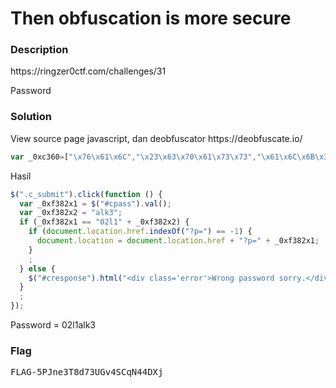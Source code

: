 <h1>Then obfuscation is more secure</h1>
<h3>Description</h3>
<p>https://ringzer0ctf.com/challenges/31</p>
<label>Password</label>
<h3>Solution</h3>
<p>View source page javascript, dan deobfuscator https://deobfuscate.io/</p>

```javascript
var _0xc360=["\x76\x61\x6C","\x23\x63\x70\x61\x73\x73","\x61\x6C\x6B\x33","\x30\x32\x6C\x31","\x3F\x70\x3D","\x69\x6E\x64\x65\x78\x4F\x66","\x68\x72\x65\x66","\x6C\x6F\x63\x61\x74\x69\x6F\x6E","\x3C\x64\x69\x76\x20\x63\x6C\x61\x73\x73\x3D\x27\x65\x72\x72\x6F\x72\x27\x3E\x57\x72\x6F\x6E\x67\x20\x70\x61\x73\x73\x77\x6F\x72\x64\x20\x73\x6F\x72\x72\x79\x2E\x3C\x2F\x64\x69\x76\x3E","\x68\x74\x6D\x6C","\x23\x63\x72\x65\x73\x70\x6F\x6E\x73\x65","\x63\x6C\x69\x63\x6B","\x2E\x63\x5F\x73\x75\x62\x6D\x69\x74"];$(_0xc360[12])[_0xc360[11]](function (){var _0xf382x1=$(_0xc360[1])[_0xc360[0]]();var _0xf382x2=_0xc360[2];if(_0xf382x1==_0xc360[3]+_0xf382x2){if(document[_0xc360[7]][_0xc360[6]][_0xc360[5]](_0xc360[4])==-1){document[_0xc360[7]]=document[_0xc360[7]][_0xc360[6]]+_0xc360[4]+_0xf382x1;} ;} else {$(_0xc360[10])[_0xc360[9]](_0xc360[8]);} ;} );
```
<label>Hasil</label> 

```javascript
$(".c_submit").click(function () {
  var _0xf382x1 = $("#cpass").val();
  var _0xf382x2 = "alk3";
  if (_0xf382x1 == "02l1" + _0xf382x2) {
    if (document.location.href.indexOf("?p=") == -1) {
      document.location = document.location.href + "?p=" + _0xf382x1;
    }
    ;
  } else {
    $("#cresponse").html("<div class='error'>Wrong password sorry.</div>");
  }
  ;
});
```
<label>Password = 02l1alk3</label>
<h3>Flag</h3>
<pre>
FLAG-5PJne3T8d73UGv4SCqN44DXj
</pre>
